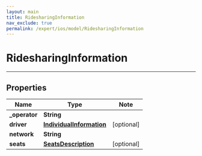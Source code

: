 ```yaml
---
layout: main
title: RidesharingInformation
nav_exclude: true
permalink: /expert/ios/model/RidesharingInformation
---
```


# RidesharingInformation

---

## Properties

Name | Type | Note
---- | ---- | ----
**_operator** | **String** | 
**driver** | [**IndividualInformation**](IndividualInformation.md) | [optional] 
**network** | **String** | 
**seats** | [**SeatsDescription**](SeatsDescription.md) | [optional] 


